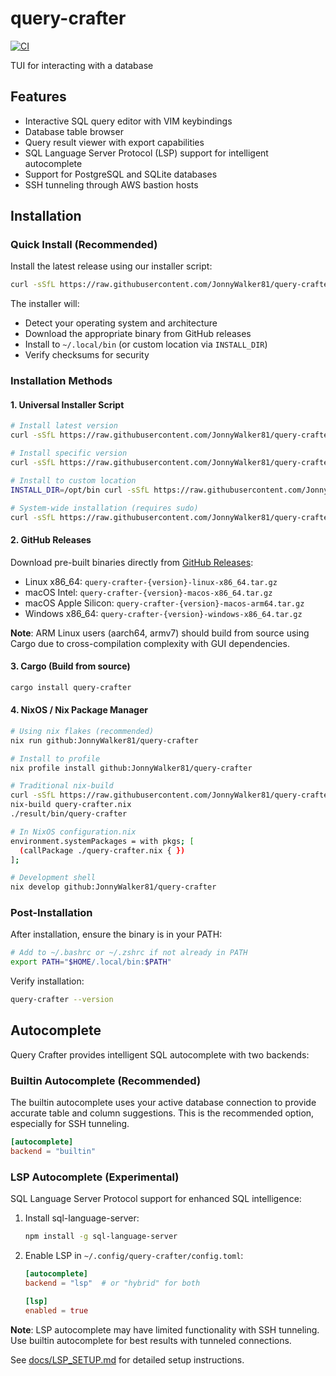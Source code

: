 # query-crafter

[![CI](https://github.com//query-crafter/workflows/CI/badge.svg)](https://github.com//query-crafter/actions)

TUI for interacting with a database

## Features

- Interactive SQL query editor with VIM keybindings
- Database table browser
- Query result viewer with export capabilities
- SQL Language Server Protocol (LSP) support for intelligent autocomplete
- Support for PostgreSQL and SQLite databases
- SSH tunneling through AWS bastion hosts

## Installation

### Quick Install (Recommended)

Install the latest release using our installer script:

```bash
curl -sSfL https://raw.githubusercontent.com/JonnyWalker81/query-crafter/main/install.sh | sh
```

The installer will:
- Detect your operating system and architecture
- Download the appropriate binary from GitHub releases
- Install to `~/.local/bin` (or custom location via `INSTALL_DIR`)
- Verify checksums for security

### Installation Methods

#### 1. Universal Installer Script

```bash
# Install latest version
curl -sSfL https://raw.githubusercontent.com/JonnyWalker81/query-crafter/main/install.sh | sh

# Install specific version
curl -sSfL https://raw.githubusercontent.com/JonnyWalker81/query-crafter/main/install.sh | sh -s -- --version v0.1.0

# Install to custom location
INSTALL_DIR=/opt/bin curl -sSfL https://raw.githubusercontent.com/JonnyWalker81/query-crafter/main/install.sh | sh

# System-wide installation (requires sudo)
curl -sSfL https://raw.githubusercontent.com/JonnyWalker81/query-crafter/main/install.sh | sudo sh
```

#### 2. GitHub Releases

Download pre-built binaries directly from [GitHub Releases](https://github.com/JonnyWalker81/query-crafter/releases):

- Linux x86_64: `query-crafter-{version}-linux-x86_64.tar.gz`
- macOS Intel: `query-crafter-{version}-macos-x86_64.tar.gz`
- macOS Apple Silicon: `query-crafter-{version}-macos-arm64.tar.gz`
- Windows x86_64: `query-crafter-{version}-windows-x86_64.tar.gz`

**Note**: ARM Linux users (aarch64, armv7) should build from source using Cargo due to cross-compilation complexity with GUI dependencies.

#### 3. Cargo (Build from source)

```bash
cargo install query-crafter
```

#### 4. NixOS / Nix Package Manager

```bash
# Using nix flakes (recommended)
nix run github:JonnyWalker81/query-crafter

# Install to profile
nix profile install github:JonnyWalker81/query-crafter

# Traditional nix-build
curl -sSfL https://raw.githubusercontent.com/JonnyWalker81/query-crafter/main/nix/query-crafter.nix -o query-crafter.nix
nix-build query-crafter.nix
./result/bin/query-crafter

# In NixOS configuration.nix
environment.systemPackages = with pkgs; [
  (callPackage ./query-crafter.nix { })
];

# Development shell
nix develop github:JonnyWalker81/query-crafter
```

### Post-Installation

After installation, ensure the binary is in your PATH:

```bash
# Add to ~/.bashrc or ~/.zshrc if not already in PATH
export PATH="$HOME/.local/bin:$PATH"
```

Verify installation:

```bash
query-crafter --version
```

## Autocomplete

Query Crafter provides intelligent SQL autocomplete with two backends:

### Builtin Autocomplete (Recommended)
The builtin autocomplete uses your active database connection to provide accurate table and column suggestions. This is the recommended option, especially for SSH tunneling.

```toml
[autocomplete]
backend = "builtin"
```

### LSP Autocomplete (Experimental)
SQL Language Server Protocol support for enhanced SQL intelligence:

1. Install sql-language-server:
   ```bash
   npm install -g sql-language-server
   ```

2. Enable LSP in `~/.config/query-crafter/config.toml`:
   ```toml
   [autocomplete]
   backend = "lsp"  # or "hybrid" for both
   
   [lsp]
   enabled = true
   ```

**Note**: LSP autocomplete may have limited functionality with SSH tunneling. Use builtin autocomplete for best results with tunneled connections.

See [docs/LSP_SETUP.md](docs/LSP_SETUP.md) for detailed setup instructions.
